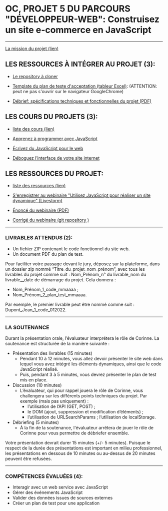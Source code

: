 # OC, PROJET 5 DU PARCOURS "DÉVELOPPEUR-WEB": Construisez un site e-commerce en JavaScript

---

[La mission du projet (lien)](https://openclassrooms.com/fr/projects/construisez-un-site-e-commerce-en-javascript/assignment)

## LES RESSOURCES À INTÉGRER AU PROJET (3):

- [Le repository à cloner](https://github.com/OpenClassrooms-Student-Center/P5-Dev-Web-Kanap)

- [Template du plan de teste d'acceptation (tableur Excel)](https://s3.eu-west-1.amazonaws.com/course.oc-static.com/projects/DWJ_FR_P5/DW+P5+-+Modele+plan+tests+acceptation.xlsx): (ATTENTION: peut ne pas s'ouvrir sur le navigateur GoogleChrome)

- [Débrief: spécifications techniques et fonctionnelles du projet (PDF)](https://course.oc-static.com/projects/DWJ_FR_P5/DW+P5+-+Specifications+fonctionnelles.pdf)

## LES COURS DU PROJETS (3):

- [liste des cours (lien)](https://openclassrooms.com/fr/projects/construisez-un-site-e-commerce-en-javascript/courses)

- [Apprenez à programmer avec JavaScript](https://openclassrooms.com/fr/courses/6175841-apprenez-a-programmer-avec-javascript)

- [Écrivez du JavaScript pour le web](https://openclassrooms.com/fr/courses/5543061-ecrivez-du-javascript-pour-le-web)

- [Déboguez l’interface de votre site internet](https://openclassrooms.com/fr/courses/7159296-deboguez-l-interface-de-votre-site-internet)

## LES RESSOURCES DU PROJET:

- [liste des ressources (lien)](https://openclassrooms.com/fr/projects/construisez-un-site-e-commerce-en-javascript/resources)

- [S'enregistrer au webinaire "Utilisez JavaScript pour réaliser un site dynamique" (Livestorm)](https://app.livestorm.co/openclassrooms-1/utilisez-javascript-pour-realiser-un-site-dynamique?type=detailed)

- [Énoncé du webinaire (PDF)](https://s3-eu-west-1.amazonaws.com/course.oc-static.com/projects/Webinars/Code/JavaScript_March_2021/Webinaire+JavaScript+P5+DevWeb+Enonce+et+Correction.pdf)

- [Corrigé du webinaire (git repository )](https://github.com/mostuf/Jsnews-final)

---

### LIVRABLES ATTENDUS (2):

- Un fichier ZIP contenant le code fonctionnel du site web.
- Un document PDF du plan de test.

Pour faciliter votre passage devant le jury, déposez sur la plateforme, dans un dossier zip nommé “Titre_du_projet_nom_prénom”, avec tous les livrables du projet comme suit : Nom_Prénom_n° du livrable_nom du livrable__date de démarrage du projet. Cela donnera :  

- Nom_Prénom_1_code_mmaaaa ;
- Nom_Prénom_2_plan_test_mmaaaa.

Par exemple, le premier livrable peut être nommé comme suit : Dupont_Jean_1_code_012022.

---

### LA SOUTENANCE

Durant la présentation orale, l’évaluateur interprétera le rôle de Corinne. La soutenance est structurée de la manière suivante :

- Présentation des livrables (15 minutes) 
    - Pendant 10 à 12 minutes, vous allez devoir présenter le site web dans lequel vous avez intégré les éléments dynamiques, ainsi que le code JavaScript réalisé.
    - Puis, pendant 3 à 5 minutes, vous devrez présenter le plan de test mis en place.
- Discussion (10 minutes) 
    - L’évaluateur, qui pour rappel jouera le rôle de Corinne, vous challengera sur les différents points techniques du projet. Par exemple (mais pas uniquement) :
        - l’utilisation de l’API (GET, POST) ;
        - le DOM (ajout, suppression et modification d’éléments) ;
        - l’utilisation de URLSearchParams ;
l’utilisation de localStorage.
- Débriefing (5 minutes)
    - À la fin de la soutenance, l'évaluateur arrêtera de jouer le rôle de Corinne pour vous permettre de débriefer ensemble.
    
Votre présentation devrait durer 15 minutes (+/- 5 minutes).  Puisque le respect de la durée des présentations est important en milieu professionnel, les présentations en dessous de 10 minutes ou au-dessus de 20 minutes peuvent être refusées. 

---

### COMPÉTENCES ÉVALUÉES (4):

- Interagir avec un web service avec JavaScript
- Gérer des événements JavaScript
- Valider des données issues de sources externes
- Créer un plan de test pour une application